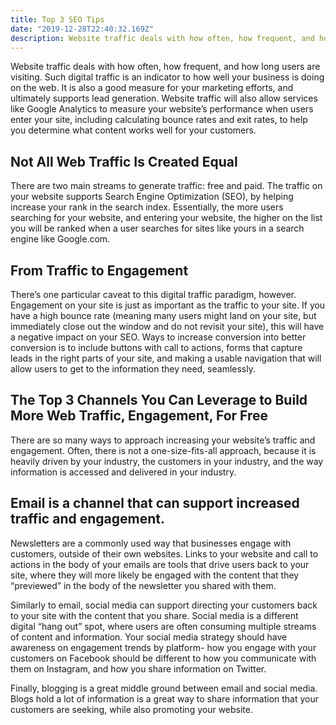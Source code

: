 ```yaml
---
title: Top 3 SEO Tips
date: "2019-12-28T22:40:32.169Z"
description: Website traffic deals with how often, how frequent, and how long users are visiting. Such digital traffic is an indicator to how well your business is doing on the web. It is also a good measure for your marketing efforts, and ultimately supports lead generation. 
---
```

Website traffic deals with how often, how frequent, and how long users are visiting. Such digital traffic is an indicator to how well your business is doing on the web. It is also a good measure for your marketing efforts, and ultimately supports lead generation. Website traffic will also allow services like Google Analytics to measure your website’s performance when users enter your site, including calculating bounce rates and exit rates, to help you determine what content works well for your customers. 

## Not All Web Traffic Is Created Equal

There are two main streams to generate traffic: free and paid. The traffic on your website supports Search Engine Optimization (SEO), by helping increase your rank in the search index. Essentially, the more users searching for your website, and entering your website, the higher on the list you will be ranked when a user searches for sites like yours in a search engine like Google.com. 

## From Traffic to Engagement

There’s one particular caveat to this digital traffic paradigm, however. Engagement on your site is just as important as the traffic to your site. If you have a high bounce rate (meaning many users might land on your site, but immediately close out the window and do not revisit your site), this will have a negative impact on your SEO. Ways to increase conversion into better conversion is to include buttons with call to actions, forms that capture leads in the right parts of your site, and making a usable navigation that will allow users to get to the information they need, seamlessly.  

## The Top 3 Channels You Can Leverage to Build More Web Traffic, Engagement, For Free

There are so many ways to approach increasing your website’s traffic and engagement. Often, there is not a one-size-fits-all approach, because it is heavily driven by your industry, the customers in your industry, and the way information is accessed and delivered in your industry. 

## Email is a channel that can support increased traffic and engagement.

Newsletters are a commonly used way that businesses engage with customers, outside of their own websites. Links to your website and call to actions in the body of your emails are tools that drive users back to your site, where they will more likely be engaged with the content that they “previewed” in the body of the newsletter you shared with them.

Similarly to email, social media can support directing your customers back to your site with the content that you share. Social media is a different digital “hang out” spot, where users are often consuming multiple streams of content and information. Your social media strategy should have awareness on engagement trends by platform- how you engage with your customers on Facebook should be different to how you communicate with them on Instagram, and how you share information on Twitter. 

Finally, blogging is a great middle ground between email and social media. Blogs hold a lot of information  is a great way to share information that your customers are seeking, while also promoting your website. 
